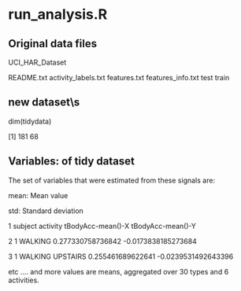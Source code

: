 # run_analysis.R 

## Original data files
UCI_HAR_Dataset

README.txt		activity_labels.txt	features.txt		features_info.txt	test			train

## new dataset\s

dim(tidydata)

[1] 181  68

## Variables: of tidy dataset
The set of variables that were estimated from these signals are:

mean: Mean value

std: Standard deviation

1 subject         activity tBodyAcc-mean()-X   tBodyAcc-mean()-Y 

2       1          WALKING 0.277330758736842 -0.0173838185273684 

3       1 WALKING UPSTAIRS 0.255461689622641 -0.0239531492643396 

etc .... and more values are means, aggregated over 30 types  and 6 activities.


